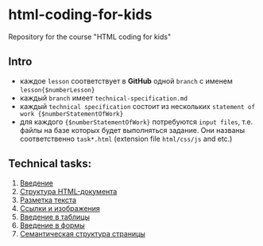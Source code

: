 # html-coding-for-kids
Repository for the course "HTML coding for kids"

## Intro
- каждое `lesson` соответствует в **GitHub** одной `branch` с именем `lesson{$numberLesson}`
- каждый `branch` имеет `technical-specification.md`
- каждый `technical specification` состоит из нескольких `statement of work {$numberStatementOfWork}`
- для каждого `{$numberStatementOfWork}` потребуются `input files`, т.е. файлы на базе которых будет выполняться задание. Они названы соответственно `task*.html` (extension file `html/css/js` and etc.)


## Technical tasks:
1. [Введение](https://github.com/rakavets/html-coding/blob/chapter1/chapter1/technical-task.md)
2. [Структура HTML-документа](https://github.com/rakavets/html-coding/blob/chapter2/chapter2/technical-task.md)
3. [Разметка текста](https://github.com/rakavets/html-coding/blob/chapter3/chapter3/technical-task.md)
4. [Cсылки и изображения](https://github.com/rakavets/html-coding/blob/chapter4/chapter4/technical-task.md)
5. [Введение в таблицы](https://github.com/rakavets/html-coding/blob/chapter5/chapter5/technical-task.md)
6. [Введение в формы](https://github.com/rakavets/html-coding/blob/lesson5/lesson5/technical-specification.md)
7. [Семантическая структура страницы](https://github.com/rakovets/html-coding/blob/lesson6/lesson6/technical-specification.md)
